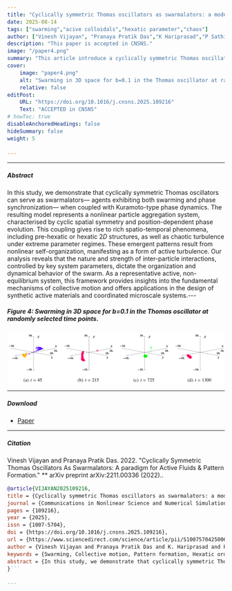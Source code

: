 ```yaml
---
title: "Cyclically symmetric Thomas oscillators as swarmalators: a model for active fluids and pattern formation" 
date: 2025-08-14
tags: ["swarming","acive colloidals","hexatic parameter","chaos"]
author: ["Vinesh Vijayan", "Pranaya Pratik Das","K Hariprasad","P Sathish Kumar"]
description: "This paper is accepted in CNSNS." 
image: "/paper4.png"
summary: "This article introduce a cyclically symmetric Thomas oscillator model coupled with Kuramoto‑type phase dynamics—dubbed “swarmalators”—that self‑organise into both crystalline and chaotic spatiotemporal patterns, offering a versatile paradigm for active fluids and pattern formation in active matter systems." 
cover:
    image: "paper4.png"
    alt: "Swarming in 3D space for b=0.1 in the Thomas oscillator at randomly selected time points."
    relative: false
editPost:
    URL: "https://doi.org/10.1016/j.cnsns.2025.109216"
    Text: "ACCEPTED in CNSNS"
# howToc: true
disableAnchoredHeadings: false
hideSummary: false
weight: 5

---
```


---

##### Abstract

In this study, we demonstrate that cyclically symmetric Thomas oscillators can serve as swarmalators— agents exhibiting both swarming and phase synchronization— when coupled with Kuramoto-type phase dynamics. The resulting model represents a nonlinear particle aggregation system, characterised by cyclic spatial symmetry and position-dependent phase evolution. This coupling gives rise to rich spatio-temporal phenomena, including pre-hexatic or hexatic $2D$ structures, as well as chaotic turbulence under extreme parameter regimes. These emergent patterns result from nonlinear self-organization, manifesting as a form of active turbulence. Our analysis reveals that the nature and strength of inter-particle interactions, controlled by key system parameters, dictate the organization and dynamical behavior of the swarm. As a representative active, non-equilibrium system, this framework provides insights into the fundamental mechanisms of collective motion and offers applications in the design of synthetic active materials and coordinated microscale systems.---

##### Figure 4: Swarming in 3D space for b=0.1 in the Thomas oscillator at randomly selected time points.

![](paper4.png)

---

##### Download

+ [Paper](paper4.pdf)

---

##### Citation

Vinesh Vijayan and Pranaya Pratik Das. 2022. "Cyclically Symmetric Thomas Oscillators As Swarmalators: A paradigm for Active Fluids \& Pattern Formation." ** arXiv preprint arXiv:2211.00336 (2022)..

```BibTeX
@article{VIJAYAN2025109216,
title = {Cyclically symmetric Thomas oscillators as swarmalators: a model for active fluids and pattern formation},
journal = {Communications in Nonlinear Science and Numerical Simulation},
pages = {109216},
year = {2025},
issn = {1007-5704},
doi = {https://doi.org/10.1016/j.cnsns.2025.109216},
url = {https://www.sciencedirect.com/science/article/pii/S1007570425006276},
author = {Vinesh Vijayan and Pranaya Pratik Das and K. Hariprasad and P. Sathish Kumar},
keywords = {Swarming, Collective motion, Pattern formation, Hexatic order, Turbulent motion},
abstract = {In this study, we demonstrate that cyclically symmetric Thomas oscillators can serve as swarmalators—agents exhibiting both swarming and phase synchronization—when coupled with Kuramoto-type phase dynamics. The resulting model represents a nonlinear particle aggregation system, characterised by cyclic spatial symmetry and position-dependent phase evolution. This coupling gives rise to rich spatio-temporal phenomena, including pre-hexatic or hexatic 2D structures, as well as chaotic turbulence under extreme parameter regimes. These emergent patterns result from nonlinear self-organization, manifesting as a form of active turbulence. Our analysis reveals that the nature and strength of inter-particle interactions, controlled by key system parameters, dictate the organization and dynamical behavior of the swarm. As a representative active, non-equilibrium system, this framework provides insights into the fundamental mechanisms of collective motion and offers applications in the design of synthetic active materials and coordinated microscale systems.}
}```

---
